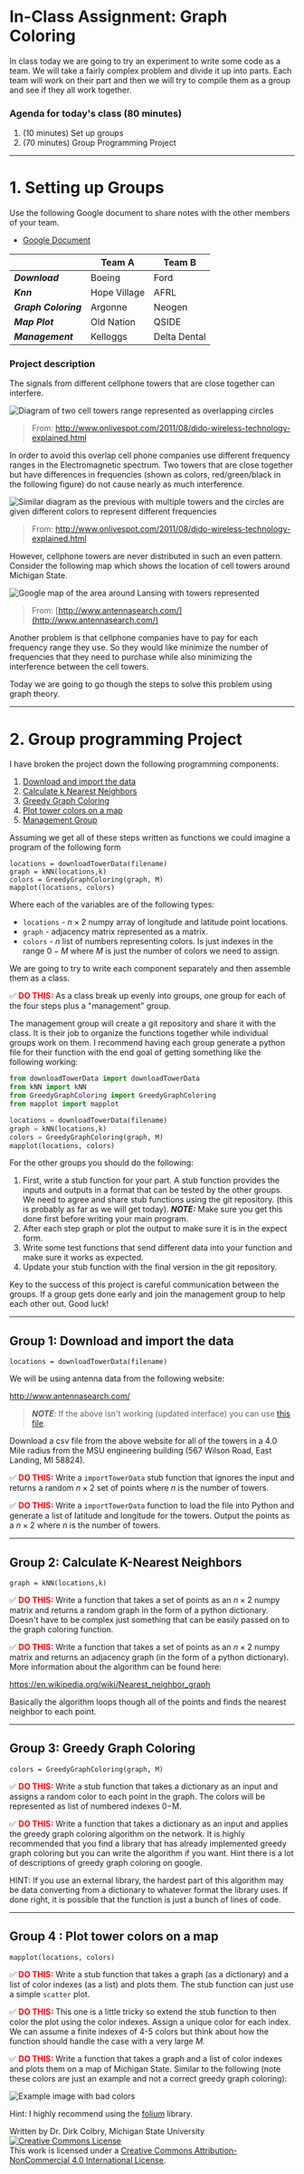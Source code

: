 # In-Class Assignment: Graph Coloring 

In class today we are going to try an experiment to write some code as a team.  We will take a fairly complex problem and divide it up into parts. Each team will work on their part and then we will try to compile them as a group and see if they all work together.  

### Agenda for today's class (80 minutes)

1. (10 minutes) Set up groups
2. (70 minutes) Group Programming Project

---

# 1. Setting up Groups

Use the following Google document to share notes with the other members of your team.

- [Google Document](https://docs.google.com/document/d/1BS_n0P-a_TenNtcEHU3mT6T2K5PGu4qFNi6YZb5MNqk/edit?usp=sharing)

|   | Team A | Team B|
|---|--------|-------|
| **_Download_** | Boeing | Ford |
| **_Knn_** |  Hope Village | AFRL|
| **_Graph Coloring_** | Argonne |  Neogen | 
| **_Map Plot_** | Old Nation | QSIDE | 
| **_Management_** | Kelloggs  | Delta Dental  |

### Project description

The signals from different cellphone towers that are close together can interfere.  

![Diagram of two cell towers range represented as overlapping circles](http://2.bp.blogspot.com/-X7XJfnPb6xU/TjZfTmAd9CI/AAAAAAAAAF0/3eGarXigOQE/s1600/dido1.jpg)

> From: http://www.onlivespot.com/2011/08/dido-wireless-technology-explained.html

In order to avoid this overlap cell phone companies use different frequency ranges in the Electromagnetic spectrum.  Two towers that are close together but have differences in frequencies (shown as colors, red/green/black in the following figure) do not cause nearly as much interference. 

![Similar diagram as the previous with multiple towers and the circles are given different colors to represent different frequencies](http://2.bp.blogspot.com/-M4olRy6O-v4/TjZghvwq3KI/AAAAAAAAAF4/GtOd6Db-su4/s1600/dido2.jpg)

> From:  http://www.onlivespot.com/2011/08/dido-wireless-technology-explained.html

However, cellphone towers are never distributed in such an even pattern.   Consider the following map which shows the location of cell towers around Michigan State.

![Google map of the area around Lansing with towers represented](https://lh6.googleusercontent.com/qSPlrmlnBqN7JZu_U_zaOydbFhekPtQhYk2s0fmMo__5YktgYXWuenVkKATZ0uaDNfrex51kUW8SseGjFMMcL8yYPcuMc3_o5H125HMzvI1wd91ZM8XV98tLx23-=w740)

> From: [http://www.antennasearch.com/](http://www.antennasearch.com/)

Another problem is that cellphone companies have to pay for each frequency range they use.  So they would like minimize the number of frequencies that they need to purchase while also minimizing the interference between the cell towers. 

Today we are going to go though the steps to solve this problem using graph theory.

----
<a name="Group_programming_Project"></a>
# 2. Group programming Project

I have broken the project down the following programming components:

1. [Download and import the data](#S1)
2. [Calculate k Nearest Neighbors](#S2)
3. [Greedy Graph Coloring](#S3)
4. [Plot tower colors on a map](#S4)
5. [Management Group](#S5)

Assuming we get all of these steps written as functions we could imagine a program of the following form

```
locations = downloadTowerData(filename)
graph = kNN(locations,k)
colors = GreedyGraphColoring(graph, M)
mapplot(locations, colors)
```

Where each of the variables are of the following types:

- ```locations``` - $n \times 2$ numpy array of longitude and latitude point locations. 
- ```graph``` - adjacency matrix represented as a matrix.
- ```colors``` - $n$ list of numbers representing colors.  Is just indexes in the range $0-M$ where $M$ is just the number of colors we need to assign. 

We are going to try to write each component separately and then assemble them as a class. 

&#9989; **<font color=red>DO THIS:</font>** As a class break up evenly into groups, one group for each of the four steps plus a "management" group.  

The management group will create a git repository and share it with the class. It is their job to organize the functions together while individual groups work on them.  I recommend having each group generate a python file for their function with the end goal of getting something like the following working:

```python
from downloadTowerData import downloadTowerData
from kNN import kNN
from GreedyGraphColoring import GreedyGraphColoring
from mapplot import mapplot

locations = downloadTowerData(filename)
graph = kNN(locations,k)
colors = GreedyGraphColoring(graph, M)
mapplot(locations, colors)

```

For the other groups you should do the following:

1. First, write a stub function for your part. A stub function provides the inputs and outputs in a format that can be tested by the other groups. We need to agree and share stub functions using the git repository. (this is probably as far as we will get today).  **_NOTE:_** Make sure you get this done first before writing your main program.  
2. After each step graph or plot the output to make sure it is in the expect form.  
3. Write some test functions that send different data into your function and make sure it works as expected.
4. Update your stub function with the final version in the git repository. 

Key to the success of this project is careful communication between the groups.  If a group gets done early and join the management group to help each other out. Good luck!


----
<a name="S1"></a>
## Group 1: Download and import the data


```
locations = downloadTowerData(filename)
```

We will be using antenna data from the following website:

http://www.antennasearch.com/

> **_NOTE_**: If the above isn't working (updated interface) you can use [this file](./Files/TowersRVN479554GVQ144174.csv).

Download a csv file from the above website for all of the towers in a 4.0 Mile radius from the MSU engineering building (567 Wilson Road, East Landing, MI 58824). 

&#9989; **<font color=red>DO THIS:</font>** Write a ```importTowerData``` stub function that ignores the input and returns a random $n \times 2$ set of points where $n$ is the number of towers. 

&#9989; **<font color=red>DO THIS:</font>** Write a ```importTowerData``` function to load the file into Python and generate a list of latitude and longitude for the towers. Output the points as a $n \times 2$ where $n$ is the number of towers. 

----
<a name="S2"></a>
## Group 2: Calculate K-Nearest Neighbors


```
graph = kNN(locations,k)
```

&#9989; **<font color=red>DO THIS:</font>** Write a function that takes a set of points as an $n \times 2$ numpy matrix and returns a random graph in the form of a python dictionary.  Doesn't have to be complex just something that can be easily passed on to the graph coloring function. 


&#9989; **<font color=red>DO THIS:</font>** Write a function that takes a set of points as an $n \times 2$ numpy matrix and returns an adjacency graph (in the form of a python dictionary).  More information about the algorithm can be found here:

https://en.wikipedia.org/wiki/Nearest_neighbor_graph

Basically the algorithm loops though all of the points and finds the nearest neighbor to each point.  


----
<a name="S3"></a>
## Group 3: Greedy Graph Coloring


```
colors = GreedyGraphColoring(graph, M)
```

&#9989; **<font color=red>DO THIS:</font>** Write a stub function that takes a dictionary as an input and assigns a random color to each point in the graph. The colors will be represented as list of numbered indexes  0−M.

&#9989; **<font color=red>DO THIS:</font>** Write a function that takes a dictionary as an input and applies the  greedy graph coloring algorithm on the network.  It is highly recommended that you find a library that has already implemented greedy graph coloring but you can write the algorithm if you want. Hint there is a lot of descriptions of greedy graph coloring on google.

HINT: If you use an external library, the hardest part of this algorithm may be data converting from a dictionary to whatever format the library uses.  If done right, it is possible that the function is just a bunch of lines of code.  

----
<a name="S4"></a>
## Group 4 : Plot tower colors on a map


```
mapplot(locations, colors)
```

&#9989; **<font color=red>DO THIS:</font>** Write a stub function that takes a graph (as a dictionary) and a list of color indexes (as a list) and plots them.  The stub function can just use a simple ```scatter``` plot.  

&#9989; **<font color=red>DO THIS:</font>** This one is a little tricky so extend the stub function to then color the plot using the color indexes.  Assign a unique color for each index.  We can assume a finite indexes of 4-5 colors but think about how the function should handle the case with a very large $M$. 

&#9989; **<font color=red>DO THIS:</font>** Write a function that takes a graph and a list of color indexes and plots them on a map of Michigan State. Similar to the following (note these colors are just an example and not a correct greedy graph coloring):

![Example image with bad colors](https://lh4.googleusercontent.com/bxr45lF7hAyqhEZpLNd8__l4iTkBTQNjJblJSRxJpW54wfmYO0m_zZmw1T9xXoyTB2ciKTVFxHCk-GRoF3DDP8a_7K4EkM87E_M5i9SVcAjb2STl85GkGVhYXiOP_0Yayw=w740)

Hint: I highly recommend using the [folium](https://python-visualization.github.io/folium) library. 

Written by Dr. Dirk Colbry, Michigan State University
<a rel="license" href="http://creativecommons.org/licenses/by-nc/4.0/"><img alt="Creative Commons License" style="border-width:0" src="https://i.creativecommons.org/l/by-nc/4.0/88x31.png" /></a><br />This work is licensed under a <a rel="license" href="http://creativecommons.org/licenses/by-nc/4.0/">Creative Commons Attribution-NonCommercial 4.0 International License</a>.
